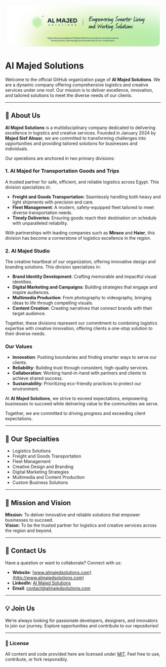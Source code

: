 [![Open Source at Al Majed Solutions](https://github.com/almajed-solutions/.github/blob/main/images/almajedsolutions.png 'Open Source at Al Majed Solutions')](https://almajedsolutions.com)

# Al Majed Solutions

Welcome to the official GitHub organization page of **Al Majed Solutions**. We
are a dynamic company offering comprehensive logistics and creative services
under one roof. Our mission is to deliver excellence, innovation, and tailored
solutions to meet the diverse needs of our clients.

---

## 🚀 About Us

**Al Majed Solutions** is a multidisciplinary company dedicated to delivering
excellence in logistics and creative services. Founded in January 2024 by
**Majed Sief Alnasr**, we are committed to transforming challenges into
opportunities and providing tailored solutions for businesses and individuals.

Our operations are anchored in two primary divisions:

### 1. Al Majed for Transportation Goods and Trips

A trusted partner for safe, efficient, and reliable logistics across Egypt. This
division specializes in:

- **Freight and Goods Transportation**: Seamlessly handling both heavy and light
  shipments with precision and care.
- **Fleet Management**: A modern, safety-equipped fleet tailored to meet diverse
  transportation needs.
- **Timely Deliveries**: Ensuring goods reach their destination on schedule with
  unparalleled reliability.

With partnerships with leading companies such as **Miraco** and **Haier**, this
division has become a cornerstone of logistics excellence in the region.

### 2. Al Majed Studio

The creative heartbeat of our organization, offering innovative design and
branding solutions. This division specializes in:

- **Brand Identity Development**: Crafting memorable and impactful visual
  identities.
- **Digital Marketing and Campaigns**: Building strategies that engage and
  inspire audiences.
- **Multimedia Production**: From photography to videography, bringing ideas to
  life through compelling visuals.
- **Content Creation**: Creating narratives that connect brands with their
  target audience.

Together, these divisions represent our commitment to combining logistics
expertise with creative innovation, offering clients a one-stop solution to
their diverse needs.

### Our Values

- **Innovation**: Pushing boundaries and finding smarter ways to serve our
  clients.
- **Reliability**: Building trust through consistent, high-quality services.
- **Collaboration**: Working hand-in-hand with partners and clients to achieve
  shared success.
- **Sustainability**: Prioritizing eco-friendly practices to protect our
  environment.

At **Al Majed Solutions**, we strive to exceed expectations, empowering
businesses to succeed while delivering value to the communities we serve.

Together, we are committed to driving progress and exceeding client
expectations.

---

## 🌟 Our Specialties

- Logistics Solutions
- Freight and Goods Transportation
- Fleet Management
- Creative Design and Branding
- Digital Marketing Strategies
- Multimedia and Content Production
- Custom Business Solutions

---

## 🎯 Mission and Vision

**Mission**: To deliver innovative and reliable solutions that empower
businesses to succeed.  
**Vision**: To be the trusted partner for logistics and creative services across
the region and beyond.

---

## 🤝 Contact Us

Have a question or want to collaborate? Connect with us:

- **Website**: [www.almajedsolutions.com](http://www.almajedsolutions.com)
- **LinkedIn**: [Al Majed Solutions](http://www.almajedsolutions.com)
- **Email**: [contact@almajedsolutions.com](mailto:contact@almajedsolutions.com)

---

## 💡 Join Us

We’re always looking for passionate developers, designers, and innovators to
join our journey. Explore opportunities and contribute to our repositories!

---

### 📝 License

All content and code provided here are licensed under
[MIT](https://github.com/almajed-solutions/.github/blob/main/LICENSE.txt). Feel
free to use, contribute, or fork responsibly.
